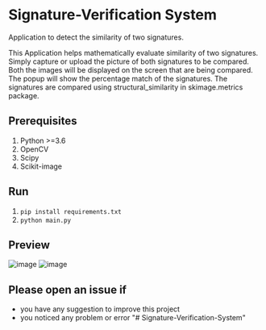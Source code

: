 # Signature-Verification System
Application to detect the similarity of two signatures.

This Application helps mathematically evaluate similarity of two signatures. 
Simply capture or upload the picture of both signatures to be compared.
Both the images will be displayed on the screen that are being compared.
The popup will show the percentage match of the signatures.
The signatures are compared using structural_similarity in skimage.metrics package.


## Prerequisites
1. Python >=3.6
2. OpenCV
3. Scipy
4. Scikit-image


## Run
1. `pip install requirements.txt`
2. `python main.py`


## Preview
<!-- ![Preview](assets/Signature.gif) -->

![image](https://user-images.githubusercontent.com/94166869/217559362-5af9c61b-78c0-4827-a8f5-164316dfc07f.png)
![image](https://user-images.githubusercontent.com/94166869/217559444-5fcf673e-e407-4b66-b6d8-894f99f1f629.png)




## Please open an issue if
* you have any suggestion to improve this project
* you noticed any problem or error
"# Signature-Verification-System" 

